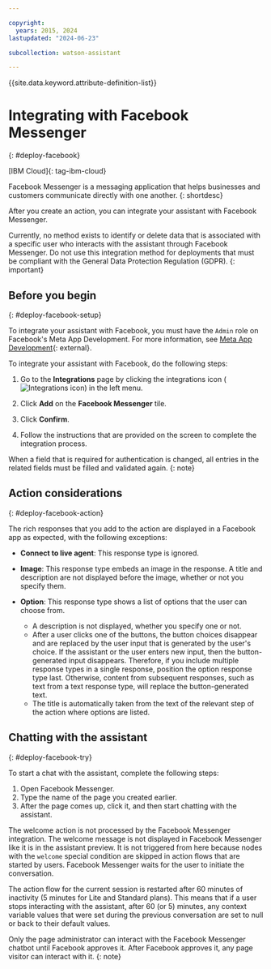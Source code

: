 ```yaml
---

copyright:
  years: 2015, 2024
lastupdated: "2024-06-23"

subcollection: watson-assistant

---
```


{{site.data.keyword.attribute-definition-list}}


# Integrating with Facebook Messenger
{: #deploy-facebook}

[IBM Cloud]{: tag-ibm-cloud}

Facebook Messenger is a messaging application that helps businesses and customers communicate directly with one another.
{: shortdesc}

After you create an action, you can integrate your assistant with Facebook Messenger.

Currently, no method exists to identify or delete data that is associated with a specific user who interacts with the assistant through Facebook Messenger. Do not use this integration method for deployments that must be compliant with the General Data Protection Regulation (GDPR).
{: important}

## Before you begin
{: #deploy-facebook-setup}

To integrate your assistant with Facebook, you must have the `Admin` role on Facebook's Meta App Development. For more information, see [Meta App Development](https://developers.facebook.com/docs/development){: external}.

To integrate your assistant with Facebook, do the following steps:

1. Go to the **Integrations** page by clicking the integrations icon (![Integrations icon](images/integrations-icon.png)) in the left menu.

1. Click **Add** on the **Facebook Messenger** tile.

1. Click **Confirm**.

1.  Follow the instructions that are provided on the screen to complete the integration process.

When a field that is required for authentication is changed, all entries in the related fields must be filled and validated again.
{: note}

## Action considerations
{: #deploy-facebook-action}

The rich responses that you add to the action are displayed in a Facebook app as expected, with the following exceptions:

- **Connect to live agent**: This response type is ignored.

- **Image**: This response type embeds an image in the response. A title and description are not displayed before the image, whether or not you specify them.

- **Option**: This response type shows a list of options that the user can choose from.

   - A description is not displayed, whether you specify one or not.
   - After a user clicks one of the buttons, the button choices disappear and are replaced by the user input that is generated by the user's choice. If the assistant or the user enters new input, then the button-generated input disappears. Therefore, if you include multiple response types in a single response, position the option response type last. Otherwise, content from subsequent responses, such as text from a text response type, will replace the button-generated text.
   - The title is automatically taken from the text of the relevant step of the action where options are listed.

## Chatting with the assistant
{: #deploy-facebook-try}

To start a chat with the assistant, complete the following steps:

1.  Open Facebook Messenger.
1.  Type the name of the page you created earlier.
1.  After the page comes up, click it, and then start chatting with the assistant.

The welcome action is not processed by the Facebook Messenger integration. The welcome message is not displayed in Facebook Messenger like it is in the assistant preview. It is not triggered from here because nodes with the `welcome` special condition are skipped in action flows that are started by users. Facebook Messenger waits for the user to initiate the conversation.



The action flow for the current session is restarted after 60 minutes of inactivity (5 minutes for Lite and Standard plans). This means that if a user stops interacting with the assistant, after 60 (or 5) minutes, any context variable values that were set during the previous conversation are set to null or back to their default values.

Only the page administrator can interact with the Facebook Messenger chatbot until Facebook approves it. After Facebook approves it, any page visitor can interact with it.
{: note}
